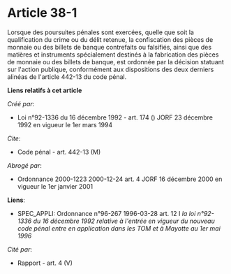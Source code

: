 # Article 38-1

Lorsque des poursuites pénales sont exercées, quelle que soit la qualification du crime ou du délit retenue, la confiscation
des pièces de monnaie ou des billets de banque contrefaits ou falsifiés, ainsi que des matières et instruments spécialement
destinés à la fabrication des pièces de monnaie ou des billets de banque, est ordonnée par la décision statuant sur l'action
publique, conformément aux dispositions des deux derniers alinéas de l'article 442-13 du code pénal.

**Liens relatifs à cet article**

_Créé par_:

  - Loi n°92-1336 du 16 décembre 1992 - art. 174 () JORF 23 décembre 1992 en vigueur le 1er mars 1994

_Cite_:

  - Code pénal - art. 442-13 (M)

_Abrogé par_:

  - Ordonnance 2000-1223 2000-12-24 art. 4 JORF 16 décembre 2000 en vigueur le 1er janvier 2001

**Liens**:

  - SPEC_APPLI: Ordonnance n°96-267 1996-03-28 art. 12 I *la loi n°92-1336 du 16 décembre 1992 relative à l'entrée en vigueur du nouveau code pénal entre en application dans les TOM et à Mayotte au 1er mai 1996*

_Cité par_:

  - Rapport - art. 4 (V)
